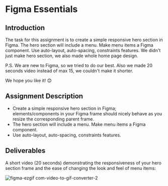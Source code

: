 # Figma Essentials

## Introduction
The task for this assignment is to create a simple responsive hero section in Figma. The hero section will include a menu. Make menu items a Figma component. Use auto-layout, auto-spacing, constraints features. We didn't just make hero section, we also made whole home page design.

P.S. We are new to Figma, so we tried to do our best. Also we made 20 seconds video instead of max 15, we couldn't make it shorter.

We hope you like it! 😊

## Assignment Description
* Create a simple responsive hero section in Figma; elements/components in your Figma frame should nicely behave as you resize the corresponding parent frame.
* The hero section will include a menu. Make menu items a Figma component.
* Use auto-layout, auto-spacing, constraints features.

## Deliverables
A short video (20 seconds) demonstrating the responsiveness of your hero section frame and the ease of changing the look and feel of menu items:

![figma-ezgif com-video-to-gif-converter-2](https://github.com/user-attachments/assets/225d677d-4ae8-41b1-ae2a-73ef7f3dd91d)
